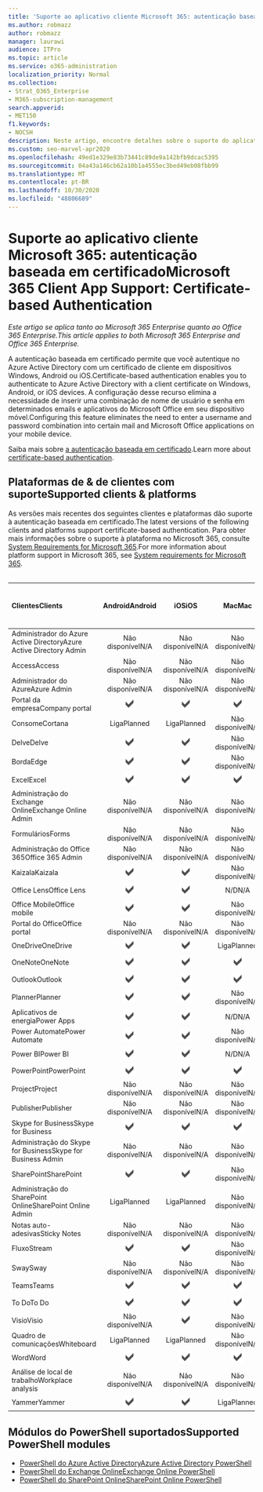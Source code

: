 ```yaml
---
title: 'Suporte ao aplicativo cliente Microsoft 365: autenticação baseada em certificado'
ms.author: robmazz
author: robmazz
manager: laurawi
audience: ITPro
ms.topic: article
ms.service: o365-administration
localization_priority: Normal
ms.collection:
- Strat_O365_Enterprise
- M365-subscription-management
search.appverid:
- MET150
f1.keywords:
- NOCSH
description: Neste artigo, encontre detalhes sobre o suporte do aplicativo cliente do Microsoft 365 para autenticação baseada em certificado.
ms.custom: seo-marvel-apr2020
ms.openlocfilehash: 49ed1e329e83b73441c89de9a142bfb9dcac5395
ms.sourcegitcommit: 04a43a146cb62a10b1a4555ec3bed49eb08fbb99
ms.translationtype: MT
ms.contentlocale: pt-BR
ms.lasthandoff: 10/30/2020
ms.locfileid: "48806689"
---
```

# <a name="microsoft-365-client-app-support-certificate-based-authentication"></a><span data-ttu-id="f67fb-103">Suporte ao aplicativo cliente Microsoft 365: autenticação baseada em certificado</span><span class="sxs-lookup"><span data-stu-id="f67fb-103">Microsoft 365 Client App Support: Certificate-based Authentication</span></span>

<span data-ttu-id="f67fb-104">*Este artigo se aplica tanto ao Microsoft 365 Enterprise quanto ao Office 365 Enterprise.*</span><span class="sxs-lookup"><span data-stu-id="f67fb-104">*This article applies to both Microsoft 365 Enterprise and Office 365 Enterprise.*</span></span>

<span data-ttu-id="f67fb-105">A autenticação baseada em certificado permite que você autentique no Azure Active Directory com um certificado de cliente em dispositivos Windows, Android ou iOS.</span><span class="sxs-lookup"><span data-stu-id="f67fb-105">Certificate-based authentication enables you to authenticate to Azure Active Directory with a client certificate on Windows, Android, or iOS devices.</span></span> <span data-ttu-id="f67fb-106">A configuração desse recurso elimina a necessidade de inserir uma combinação de nome de usuário e senha em determinados emails e aplicativos do Microsoft Office em seu dispositivo móvel.</span><span class="sxs-lookup"><span data-stu-id="f67fb-106">Configuring this feature eliminates the need to enter a username and password combination into certain mail and Microsoft Office applications on your mobile device.</span></span>

<span data-ttu-id="f67fb-107">Saiba mais sobre [a autenticação baseada em certificado](https://docs.microsoft.com/azure/active-directory/authentication/active-directory-certificate-based-authentication-get-started).</span><span class="sxs-lookup"><span data-stu-id="f67fb-107">Learn more about [certificate-based authentication](https://docs.microsoft.com/azure/active-directory/authentication/active-directory-certificate-based-authentication-get-started).</span></span>

## <a name="supported-clients--platforms"></a><span data-ttu-id="f67fb-108">Plataformas de & de clientes com suporte</span><span class="sxs-lookup"><span data-stu-id="f67fb-108">Supported clients & platforms</span></span>

<span data-ttu-id="f67fb-109">As versões mais recentes dos seguintes clientes e plataformas dão suporte à autenticação baseada em certificado.</span><span class="sxs-lookup"><span data-stu-id="f67fb-109">The latest versions of the following clients and platforms support certificate-based authentication.</span></span> <span data-ttu-id="f67fb-110">Para obter mais informações sobre o suporte à plataforma no Microsoft 365, consulte [System Requirements for Microsoft 365](https://www.microsoft.com/microsoft-365/microsoft-365-and-office-resources).</span><span class="sxs-lookup"><span data-stu-id="f67fb-110">For more information about platform support in Microsoft 365, see [System requirements for Microsoft 365](https://www.microsoft.com/microsoft-365/microsoft-365-and-office-resources).</span></span>
<br>
<br>

| <span data-ttu-id="f67fb-111">Clientes</span><span class="sxs-lookup"><span data-stu-id="f67fb-111">Clients</span></span> | <span data-ttu-id="f67fb-112">Android</span><span class="sxs-lookup"><span data-stu-id="f67fb-112">Android</span></span> | <span data-ttu-id="f67fb-113">iOS</span><span class="sxs-lookup"><span data-stu-id="f67fb-113">iOS</span></span> | <span data-ttu-id="f67fb-114">Mac</span><span class="sxs-lookup"><span data-stu-id="f67fb-114">Mac</span></span>| <span data-ttu-id="f67fb-115">Windows 10</span><span class="sxs-lookup"><span data-stu-id="f67fb-115">Windows 10</span></span> <br> <span data-ttu-id="f67fb-116">Aplicativos modernos</span><span class="sxs-lookup"><span data-stu-id="f67fb-116">Modern Apps</span></span>| <span data-ttu-id="f67fb-117">Windows 10</span><span class="sxs-lookup"><span data-stu-id="f67fb-117">Windows 10</span></span> <br> <span data-ttu-id="f67fb-118">Desktop</span><span class="sxs-lookup"><span data-stu-id="f67fb-118">Desktop</span></span> |
|:---|:---:|:---:|:---:|:---:|:---:|
| <span data-ttu-id="f67fb-119">Administrador do Azure Active Directory</span><span class="sxs-lookup"><span data-stu-id="f67fb-119">Azure Active Directory Admin</span></span> | <span data-ttu-id="f67fb-120">Não disponível</span><span class="sxs-lookup"><span data-stu-id="f67fb-120">N/A</span></span> | <span data-ttu-id="f67fb-121">Não disponível</span><span class="sxs-lookup"><span data-stu-id="f67fb-121">N/A</span></span> | <span data-ttu-id="f67fb-122">Não disponível</span><span class="sxs-lookup"><span data-stu-id="f67fb-122">N/A</span></span> | <span data-ttu-id="f67fb-123">Não disponível</span><span class="sxs-lookup"><span data-stu-id="f67fb-123">N/A</span></span> | ![Com suporte](../media/check-mark.png) |
| <span data-ttu-id="f67fb-125">Access</span><span class="sxs-lookup"><span data-stu-id="f67fb-125">Access</span></span> | <span data-ttu-id="f67fb-126">Não disponível</span><span class="sxs-lookup"><span data-stu-id="f67fb-126">N/A</span></span> | <span data-ttu-id="f67fb-127">Não disponível</span><span class="sxs-lookup"><span data-stu-id="f67fb-127">N/A</span></span> | <span data-ttu-id="f67fb-128">Não disponível</span><span class="sxs-lookup"><span data-stu-id="f67fb-128">N/A</span></span> | <span data-ttu-id="f67fb-129">Não disponível</span><span class="sxs-lookup"><span data-stu-id="f67fb-129">N/A</span></span> | ![Com suporte](../media/check-mark.png) |
| <span data-ttu-id="f67fb-131">Administrador do Azure</span><span class="sxs-lookup"><span data-stu-id="f67fb-131">Azure Admin</span></span> | <span data-ttu-id="f67fb-132">Não disponível</span><span class="sxs-lookup"><span data-stu-id="f67fb-132">N/A</span></span> | <span data-ttu-id="f67fb-133">Não disponível</span><span class="sxs-lookup"><span data-stu-id="f67fb-133">N/A</span></span> | <span data-ttu-id="f67fb-134">Não disponível</span><span class="sxs-lookup"><span data-stu-id="f67fb-134">N/A</span></span> | <span data-ttu-id="f67fb-135">Não disponível</span><span class="sxs-lookup"><span data-stu-id="f67fb-135">N/A</span></span> | <span data-ttu-id="f67fb-136">Não disponível</span><span class="sxs-lookup"><span data-stu-id="f67fb-136">N/A</span></span> |
| <span data-ttu-id="f67fb-137">Portal da empresa</span><span class="sxs-lookup"><span data-stu-id="f67fb-137">Company portal</span></span> | ![Com suporte](../media/check-mark.png) | ![Com suporte](../media/check-mark.png) | ![Com suporte](../media/check-mark.png) | ![Com suporte](../media/check-mark.png) | <span data-ttu-id="f67fb-142">N/D</span><span class="sxs-lookup"><span data-stu-id="f67fb-142">N/A</span></span> |
| <span data-ttu-id="f67fb-143">Consome</span><span class="sxs-lookup"><span data-stu-id="f67fb-143">Cortana</span></span> | <span data-ttu-id="f67fb-144">Liga</span><span class="sxs-lookup"><span data-stu-id="f67fb-144">Planned</span></span> | <span data-ttu-id="f67fb-145">Liga</span><span class="sxs-lookup"><span data-stu-id="f67fb-145">Planned</span></span> | <span data-ttu-id="f67fb-146">Não disponível</span><span class="sxs-lookup"><span data-stu-id="f67fb-146">N/A</span></span> | ![Com suporte](../media/check-mark.png) | <span data-ttu-id="f67fb-148">N/D</span><span class="sxs-lookup"><span data-stu-id="f67fb-148">N/A</span></span> |
| <span data-ttu-id="f67fb-149">Delve</span><span class="sxs-lookup"><span data-stu-id="f67fb-149">Delve</span></span> | ![Com suporte](../media/check-mark.png) | ![Com suporte](../media/check-mark.png) | <span data-ttu-id="f67fb-152">Não disponível</span><span class="sxs-lookup"><span data-stu-id="f67fb-152">N/A</span></span> | <span data-ttu-id="f67fb-153">Não disponível</span><span class="sxs-lookup"><span data-stu-id="f67fb-153">N/A</span></span> | <span data-ttu-id="f67fb-154">Não disponível</span><span class="sxs-lookup"><span data-stu-id="f67fb-154">N/A</span></span> |
| <span data-ttu-id="f67fb-155">Borda</span><span class="sxs-lookup"><span data-stu-id="f67fb-155">Edge</span></span> | ![Com suporte](../media/check-mark.png) | ![Com suporte](../media/check-mark.png) | <span data-ttu-id="f67fb-158">Não disponível</span><span class="sxs-lookup"><span data-stu-id="f67fb-158">N/A</span></span> | <span data-ttu-id="f67fb-159">Não disponível</span><span class="sxs-lookup"><span data-stu-id="f67fb-159">N/A</span></span> | ![Com suporte](../media/check-mark.png) |
| <span data-ttu-id="f67fb-161">Excel</span><span class="sxs-lookup"><span data-stu-id="f67fb-161">Excel</span></span> | ![Com suporte](../media/check-mark.png) | ![Com suporte](../media/check-mark.png) | ![Com suporte](../media/check-mark.png) | ![Com suporte](../media/check-mark.png) | ![Com suporte](../media/check-mark.png) |
| <span data-ttu-id="f67fb-167">Administração do Exchange Online</span><span class="sxs-lookup"><span data-stu-id="f67fb-167">Exchange Online Admin</span></span> | <span data-ttu-id="f67fb-168">Não disponível</span><span class="sxs-lookup"><span data-stu-id="f67fb-168">N/A</span></span> | <span data-ttu-id="f67fb-169">Não disponível</span><span class="sxs-lookup"><span data-stu-id="f67fb-169">N/A</span></span> | <span data-ttu-id="f67fb-170">Não disponível</span><span class="sxs-lookup"><span data-stu-id="f67fb-170">N/A</span></span> | <span data-ttu-id="f67fb-171">Não disponível</span><span class="sxs-lookup"><span data-stu-id="f67fb-171">N/A</span></span> | ![Com suporte](../media/check-mark.png) |
| <span data-ttu-id="f67fb-173">Formulários</span><span class="sxs-lookup"><span data-stu-id="f67fb-173">Forms</span></span> | <span data-ttu-id="f67fb-174">Não disponível</span><span class="sxs-lookup"><span data-stu-id="f67fb-174">N/A</span></span> | <span data-ttu-id="f67fb-175">Não disponível</span><span class="sxs-lookup"><span data-stu-id="f67fb-175">N/A</span></span> | <span data-ttu-id="f67fb-176">Não disponível</span><span class="sxs-lookup"><span data-stu-id="f67fb-176">N/A</span></span> | <span data-ttu-id="f67fb-177">Não disponível</span><span class="sxs-lookup"><span data-stu-id="f67fb-177">N/A</span></span> | <span data-ttu-id="f67fb-178">Não disponível</span><span class="sxs-lookup"><span data-stu-id="f67fb-178">N/A</span></span> |
| <span data-ttu-id="f67fb-179">Administração do Office 365</span><span class="sxs-lookup"><span data-stu-id="f67fb-179">Office 365 Admin</span></span> | <span data-ttu-id="f67fb-180">Não disponível</span><span class="sxs-lookup"><span data-stu-id="f67fb-180">N/A</span></span> | <span data-ttu-id="f67fb-181">Não disponível</span><span class="sxs-lookup"><span data-stu-id="f67fb-181">N/A</span></span> | <span data-ttu-id="f67fb-182">Não disponível</span><span class="sxs-lookup"><span data-stu-id="f67fb-182">N/A</span></span> | <span data-ttu-id="f67fb-183">Não disponível</span><span class="sxs-lookup"><span data-stu-id="f67fb-183">N/A</span></span> | ![Com suporte](../media/check-mark.png) |  |
| <span data-ttu-id="f67fb-185">Kaizala</span><span class="sxs-lookup"><span data-stu-id="f67fb-185">Kaizala</span></span> | ![Com suporte](../media/check-mark.png) | ![Com suporte](../media/check-mark.png) | <span data-ttu-id="f67fb-188">Não disponível</span><span class="sxs-lookup"><span data-stu-id="f67fb-188">N/A</span></span> | <span data-ttu-id="f67fb-189">Não disponível</span><span class="sxs-lookup"><span data-stu-id="f67fb-189">N/A</span></span> | <span data-ttu-id="f67fb-190">Não disponível</span><span class="sxs-lookup"><span data-stu-id="f67fb-190">N/A</span></span> |
| <span data-ttu-id="f67fb-191">Office Lens</span><span class="sxs-lookup"><span data-stu-id="f67fb-191">Office Lens</span></span>| ![Com suporte](../media/check-mark.png) | ![Com suporte](../media/check-mark.png) | <span data-ttu-id="f67fb-194">N/D</span><span class="sxs-lookup"><span data-stu-id="f67fb-194">N/A</span></span> | ![Com suporte](../media/check-mark.png) | <span data-ttu-id="f67fb-196">N/D</span><span class="sxs-lookup"><span data-stu-id="f67fb-196">N/A</span></span> |
| <span data-ttu-id="f67fb-197">Office Mobile</span><span class="sxs-lookup"><span data-stu-id="f67fb-197">Office mobile</span></span> | ![Com suporte](../media/check-mark.png) | ![Com suporte](../media/check-mark.png) | <span data-ttu-id="f67fb-200">Não disponível</span><span class="sxs-lookup"><span data-stu-id="f67fb-200">N/A</span></span> | <span data-ttu-id="f67fb-201">Não disponível</span><span class="sxs-lookup"><span data-stu-id="f67fb-201">N/A</span></span> | <span data-ttu-id="f67fb-202">Não disponível</span><span class="sxs-lookup"><span data-stu-id="f67fb-202">N/A</span></span> |
| <span data-ttu-id="f67fb-203">Portal do Office</span><span class="sxs-lookup"><span data-stu-id="f67fb-203">Office portal</span></span> | <span data-ttu-id="f67fb-204">Não disponível</span><span class="sxs-lookup"><span data-stu-id="f67fb-204">N/A</span></span> | <span data-ttu-id="f67fb-205">Não disponível</span><span class="sxs-lookup"><span data-stu-id="f67fb-205">N/A</span></span> | <span data-ttu-id="f67fb-206">Não disponível</span><span class="sxs-lookup"><span data-stu-id="f67fb-206">N/A</span></span> | ![Com suporte](../media/check-mark.png) | <span data-ttu-id="f67fb-208">N/D</span><span class="sxs-lookup"><span data-stu-id="f67fb-208">N/A</span></span> |
| <span data-ttu-id="f67fb-209">OneDrive</span><span class="sxs-lookup"><span data-stu-id="f67fb-209">OneDrive</span></span> | ![Com suporte](../media/check-mark.png) | ![Com suporte](../media/check-mark.png) | <span data-ttu-id="f67fb-212">Liga</span><span class="sxs-lookup"><span data-stu-id="f67fb-212">Planned</span></span> | ![Com suporte](../media/check-mark.png) | ![Com suporte](../media/check-mark.png) |
| <span data-ttu-id="f67fb-215">OneNote</span><span class="sxs-lookup"><span data-stu-id="f67fb-215">OneNote</span></span> | ![Com suporte](../media/check-mark.png) | ![Com suporte](../media/check-mark.png) | ![Com suporte](../media/check-mark.png) | ![Com suporte](../media/check-mark.png) | ![Com suporte](../media/check-mark.png) |
| <span data-ttu-id="f67fb-221">Outlook</span><span class="sxs-lookup"><span data-stu-id="f67fb-221">Outlook</span></span> | ![Com suporte](../media/check-mark.png) | ![Com suporte](../media/check-mark.png) | ![Com suporte](../media/check-mark.png) | ![Com suporte](../media/check-mark.png) | ![Com suporte](../media/check-mark.png) |
| <span data-ttu-id="f67fb-227">Planner</span><span class="sxs-lookup"><span data-stu-id="f67fb-227">Planner</span></span> | ![Com suporte](../media/check-mark.png) | ![Com suporte](../media/check-mark.png) | <span data-ttu-id="f67fb-230">Não disponível</span><span class="sxs-lookup"><span data-stu-id="f67fb-230">N/A</span></span> | <span data-ttu-id="f67fb-231">Não disponível</span><span class="sxs-lookup"><span data-stu-id="f67fb-231">N/A</span></span> | <span data-ttu-id="f67fb-232">Não disponível</span><span class="sxs-lookup"><span data-stu-id="f67fb-232">N/A</span></span> |
| <span data-ttu-id="f67fb-233">Aplicativos de energia</span><span class="sxs-lookup"><span data-stu-id="f67fb-233">Power Apps</span></span> | ![Com suporte](../media/check-mark.png) | ![Com suporte](../media/check-mark.png) | <span data-ttu-id="f67fb-236">N/D</span><span class="sxs-lookup"><span data-stu-id="f67fb-236">N/A</span></span> | ![Com suporte](../media/check-mark.png) | <span data-ttu-id="f67fb-238">N/D</span><span class="sxs-lookup"><span data-stu-id="f67fb-238">N/A</span></span> |
| <span data-ttu-id="f67fb-239">Power Automate</span><span class="sxs-lookup"><span data-stu-id="f67fb-239">Power Automate</span></span> | ![Com suporte](../media/check-mark.png) | ![Com suporte](../media/check-mark.png) | <span data-ttu-id="f67fb-242">Não disponível</span><span class="sxs-lookup"><span data-stu-id="f67fb-242">N/A</span></span> | <span data-ttu-id="f67fb-243">Não disponível</span><span class="sxs-lookup"><span data-stu-id="f67fb-243">N/A</span></span> | <span data-ttu-id="f67fb-244">Não disponível</span><span class="sxs-lookup"><span data-stu-id="f67fb-244">N/A</span></span> |
| <span data-ttu-id="f67fb-245">Power BI</span><span class="sxs-lookup"><span data-stu-id="f67fb-245">Power BI</span></span> | ![Com suporte](../media/check-mark.png) | ![Com suporte](../media/check-mark.png) | <span data-ttu-id="f67fb-248">N/D</span><span class="sxs-lookup"><span data-stu-id="f67fb-248">N/A</span></span> | ![Com suporte](../media/check-mark.png) | ![Com suporte](../media/check-mark.png) |
| <span data-ttu-id="f67fb-251">PowerPoint</span><span class="sxs-lookup"><span data-stu-id="f67fb-251">PowerPoint</span></span> | ![Com suporte](../media/check-mark.png) | ![Com suporte](../media/check-mark.png) | ![Com suporte](../media/check-mark.png) | ![Com suporte](../media/check-mark.png) | ![Com suporte](../media/check-mark.png) |
| <span data-ttu-id="f67fb-257">Project</span><span class="sxs-lookup"><span data-stu-id="f67fb-257">Project</span></span> | <span data-ttu-id="f67fb-258">Não disponível</span><span class="sxs-lookup"><span data-stu-id="f67fb-258">N/A</span></span> | <span data-ttu-id="f67fb-259">Não disponível</span><span class="sxs-lookup"><span data-stu-id="f67fb-259">N/A</span></span> | <span data-ttu-id="f67fb-260">Não disponível</span><span class="sxs-lookup"><span data-stu-id="f67fb-260">N/A</span></span> | <span data-ttu-id="f67fb-261">Não disponível</span><span class="sxs-lookup"><span data-stu-id="f67fb-261">N/A</span></span> | ![Com suporte](../media/check-mark.png) |
| <span data-ttu-id="f67fb-263">Publisher</span><span class="sxs-lookup"><span data-stu-id="f67fb-263">Publisher</span></span> | <span data-ttu-id="f67fb-264">Não disponível</span><span class="sxs-lookup"><span data-stu-id="f67fb-264">N/A</span></span> | <span data-ttu-id="f67fb-265">Não disponível</span><span class="sxs-lookup"><span data-stu-id="f67fb-265">N/A</span></span> | <span data-ttu-id="f67fb-266">Não disponível</span><span class="sxs-lookup"><span data-stu-id="f67fb-266">N/A</span></span> | <span data-ttu-id="f67fb-267">Não disponível</span><span class="sxs-lookup"><span data-stu-id="f67fb-267">N/A</span></span> | ![Com suporte](../media/check-mark.png) |
| <span data-ttu-id="f67fb-269">Skype for Business</span><span class="sxs-lookup"><span data-stu-id="f67fb-269">Skype for Business</span></span> | ![Com suporte](../media/check-mark.png) | ![Com suporte](../media/check-mark.png) | ![Com suporte](../media/check-mark.png) | <span data-ttu-id="f67fb-273">N/D</span><span class="sxs-lookup"><span data-stu-id="f67fb-273">N/A</span></span> | ![Com suporte](../media/check-mark.png) |
| <span data-ttu-id="f67fb-275">Administração do Skype for Business</span><span class="sxs-lookup"><span data-stu-id="f67fb-275">Skype for Business Admin</span></span> | <span data-ttu-id="f67fb-276">Não disponível</span><span class="sxs-lookup"><span data-stu-id="f67fb-276">N/A</span></span> | <span data-ttu-id="f67fb-277">Não disponível</span><span class="sxs-lookup"><span data-stu-id="f67fb-277">N/A</span></span> | <span data-ttu-id="f67fb-278">Não disponível</span><span class="sxs-lookup"><span data-stu-id="f67fb-278">N/A</span></span> | <span data-ttu-id="f67fb-279">Não disponível</span><span class="sxs-lookup"><span data-stu-id="f67fb-279">N/A</span></span> | ![Com suporte](../media/check-mark.png) |
| <span data-ttu-id="f67fb-281">SharePoint</span><span class="sxs-lookup"><span data-stu-id="f67fb-281">SharePoint</span></span> | ![Com suporte](../media/check-mark.png) | ![Com suporte](../media/check-mark.png) | <span data-ttu-id="f67fb-284">Não disponível</span><span class="sxs-lookup"><span data-stu-id="f67fb-284">N/A</span></span> | <span data-ttu-id="f67fb-285">Não disponível</span><span class="sxs-lookup"><span data-stu-id="f67fb-285">N/A</span></span> | <span data-ttu-id="f67fb-286">Não disponível</span><span class="sxs-lookup"><span data-stu-id="f67fb-286">N/A</span></span> |
| <span data-ttu-id="f67fb-287">Administração do SharePoint Online</span><span class="sxs-lookup"><span data-stu-id="f67fb-287">SharePoint Online Admin</span></span> | <span data-ttu-id="f67fb-288">Liga</span><span class="sxs-lookup"><span data-stu-id="f67fb-288">Planned</span></span> | <span data-ttu-id="f67fb-289">Liga</span><span class="sxs-lookup"><span data-stu-id="f67fb-289">Planned</span></span> | <span data-ttu-id="f67fb-290">Não disponível</span><span class="sxs-lookup"><span data-stu-id="f67fb-290">N/A</span></span> | <span data-ttu-id="f67fb-291">Não disponível</span><span class="sxs-lookup"><span data-stu-id="f67fb-291">N/A</span></span> | <span data-ttu-id="f67fb-292">Não disponível</span><span class="sxs-lookup"><span data-stu-id="f67fb-292">N/A</span></span> |
| <span data-ttu-id="f67fb-293">Notas auto-adesivas</span><span class="sxs-lookup"><span data-stu-id="f67fb-293">Sticky Notes</span></span> | <span data-ttu-id="f67fb-294">Não disponível</span><span class="sxs-lookup"><span data-stu-id="f67fb-294">N/A</span></span> | <span data-ttu-id="f67fb-295">Não disponível</span><span class="sxs-lookup"><span data-stu-id="f67fb-295">N/A</span></span> | <span data-ttu-id="f67fb-296">Não disponível</span><span class="sxs-lookup"><span data-stu-id="f67fb-296">N/A</span></span> | ![Com suporte](../media/check-mark.png) | <span data-ttu-id="f67fb-298">N/D</span><span class="sxs-lookup"><span data-stu-id="f67fb-298">N/A</span></span> |
| <span data-ttu-id="f67fb-299">Fluxo</span><span class="sxs-lookup"><span data-stu-id="f67fb-299">Stream</span></span> | ![Com suporte](../media/check-mark.png) | ![Com suporte](../media/check-mark.png) | <span data-ttu-id="f67fb-302">Não disponível</span><span class="sxs-lookup"><span data-stu-id="f67fb-302">N/A</span></span> | <span data-ttu-id="f67fb-303">Não disponível</span><span class="sxs-lookup"><span data-stu-id="f67fb-303">N/A</span></span> | <span data-ttu-id="f67fb-304">Não disponível</span><span class="sxs-lookup"><span data-stu-id="f67fb-304">N/A</span></span> |
| <span data-ttu-id="f67fb-305">Sway</span><span class="sxs-lookup"><span data-stu-id="f67fb-305">Sway</span></span> | <span data-ttu-id="f67fb-306">Não disponível</span><span class="sxs-lookup"><span data-stu-id="f67fb-306">N/A</span></span> | <span data-ttu-id="f67fb-307">Não disponível</span><span class="sxs-lookup"><span data-stu-id="f67fb-307">N/A</span></span> | <span data-ttu-id="f67fb-308">Não disponível</span><span class="sxs-lookup"><span data-stu-id="f67fb-308">N/A</span></span> | ![Com suporte](../media/check-mark.png) | <span data-ttu-id="f67fb-310">N/D</span><span class="sxs-lookup"><span data-stu-id="f67fb-310">N/A</span></span> |
| <span data-ttu-id="f67fb-311">Teams</span><span class="sxs-lookup"><span data-stu-id="f67fb-311">Teams</span></span> | ![Com suporte](../media/check-mark.png) | ![Com suporte](../media/check-mark.png) | ![Com suporte](../media/check-mark.png) | <span data-ttu-id="f67fb-315">N/D</span><span class="sxs-lookup"><span data-stu-id="f67fb-315">N/A</span></span> | <span data-ttu-id="f67fb-316">Liga</span><span class="sxs-lookup"><span data-stu-id="f67fb-316">Planned</span></span> |
| <span data-ttu-id="f67fb-317">To Do</span><span class="sxs-lookup"><span data-stu-id="f67fb-317">To Do</span></span> | ![Com suporte](../media/check-mark.png) | ![Com suporte](../media/check-mark.png) | ![Com suporte](../media/check-mark.png) | ![Com suporte](../media/check-mark.png) | <span data-ttu-id="f67fb-322">N/D</span><span class="sxs-lookup"><span data-stu-id="f67fb-322">N/A</span></span> |
| <span data-ttu-id="f67fb-323">Visio</span><span class="sxs-lookup"><span data-stu-id="f67fb-323">Visio</span></span> | <span data-ttu-id="f67fb-324">Não disponível</span><span class="sxs-lookup"><span data-stu-id="f67fb-324">N/A</span></span> | ![Com suporte](../media/check-mark.png) | <span data-ttu-id="f67fb-326">Não disponível</span><span class="sxs-lookup"><span data-stu-id="f67fb-326">N/A</span></span> | <span data-ttu-id="f67fb-327">Não disponível</span><span class="sxs-lookup"><span data-stu-id="f67fb-327">N/A</span></span> | ![Com suporte](../media/check-mark.png) |
| <span data-ttu-id="f67fb-329">Quadro de comunicações</span><span class="sxs-lookup"><span data-stu-id="f67fb-329">Whiteboard</span></span> | <span data-ttu-id="f67fb-330">Liga</span><span class="sxs-lookup"><span data-stu-id="f67fb-330">Planned</span></span> | <span data-ttu-id="f67fb-331">Liga</span><span class="sxs-lookup"><span data-stu-id="f67fb-331">Planned</span></span> | <span data-ttu-id="f67fb-332">Não disponível</span><span class="sxs-lookup"><span data-stu-id="f67fb-332">N/A</span></span> | ![Com suporte](../media/check-mark.png) | <span data-ttu-id="f67fb-334">N/D</span><span class="sxs-lookup"><span data-stu-id="f67fb-334">N/A</span></span> |
| <span data-ttu-id="f67fb-335">Word</span><span class="sxs-lookup"><span data-stu-id="f67fb-335">Word</span></span> | ![Com suporte](../media/check-mark.png) | ![Com suporte](../media/check-mark.png) | ![Com suporte](../media/check-mark.png) | ![Com suporte](../media/check-mark.png) | ![Com suporte](../media/check-mark.png) |
| <span data-ttu-id="f67fb-341">Análise de local de trabalho</span><span class="sxs-lookup"><span data-stu-id="f67fb-341">Workplace analysis</span></span> | <span data-ttu-id="f67fb-342">Não disponível</span><span class="sxs-lookup"><span data-stu-id="f67fb-342">N/A</span></span> | <span data-ttu-id="f67fb-343">Não disponível</span><span class="sxs-lookup"><span data-stu-id="f67fb-343">N/A</span></span> | <span data-ttu-id="f67fb-344">Não disponível</span><span class="sxs-lookup"><span data-stu-id="f67fb-344">N/A</span></span> | <span data-ttu-id="f67fb-345">Não disponível</span><span class="sxs-lookup"><span data-stu-id="f67fb-345">N/A</span></span> | <span data-ttu-id="f67fb-346">Não disponível</span><span class="sxs-lookup"><span data-stu-id="f67fb-346">N/A</span></span> |
| <span data-ttu-id="f67fb-347">Yammer</span><span class="sxs-lookup"><span data-stu-id="f67fb-347">Yammer</span></span> | ![Com suporte](../media/check-mark.png) | ![Com suporte](../media/check-mark.png) | <span data-ttu-id="f67fb-350">Liga</span><span class="sxs-lookup"><span data-stu-id="f67fb-350">Planned</span></span> | <span data-ttu-id="f67fb-351">Não disponível</span><span class="sxs-lookup"><span data-stu-id="f67fb-351">N/A</span></span> | <span data-ttu-id="f67fb-352">Liga</span><span class="sxs-lookup"><span data-stu-id="f67fb-352">Planned</span></span> |

## <a name="supported-powershell-modules"></a><span data-ttu-id="f67fb-353">Módulos do PowerShell suportados</span><span class="sxs-lookup"><span data-stu-id="f67fb-353">Supported PowerShell modules</span></span>

- [<span data-ttu-id="f67fb-354">PowerShell do Azure Active Directory</span><span class="sxs-lookup"><span data-stu-id="f67fb-354">Azure Active Directory PowerShell</span></span>](https://docs.microsoft.com/powershell/azure/active-directory/overview?view=azureadps-2.0)
- [<span data-ttu-id="f67fb-355">PowerShell do Exchange Online</span><span class="sxs-lookup"><span data-stu-id="f67fb-355">Exchange Online PowerShell</span></span>](https://docs.microsoft.com/powershell/exchange/exchange-online-powershell)
- [<span data-ttu-id="f67fb-356">PowerShell do SharePoint Online</span><span class="sxs-lookup"><span data-stu-id="f67fb-356">SharePoint Online PowerShell</span></span>](https://docs.microsoft.com/powershell/sharepoint/sharepoint-online/connect-sharepoint-online)

